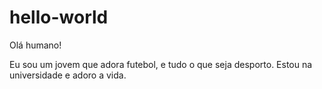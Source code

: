 # hello-world

Olá humano!

Eu sou um jovem que adora futebol, e tudo o que seja desporto.
Estou na universidade e adoro a vida.
